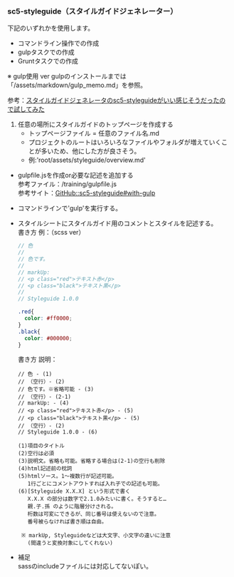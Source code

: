 ### sc5-styleguide（スタイルガイドジェネレーター）

下記のいずれかを使用します。

* コマンドライン操作での作成
* gulpタスクでの作成
* Gruntタスクでの作成

※ gulp使用 ver
gulpのインストールまでは「/assets/markdown/gulp_memo.md」を参照。

参考：[スタイルガイドジェネレータのsc5-styleguideがいい感じそうだったので試してみた](http://qiita.com/shwld/items/188fd8495ada8e6d3125)

1. 任意の場所にスタイルガイドのトップページを作成する
    * トップページファイル = 任意のファイル名.md
    * プロジェクトのルートはいろいろなファイルやフォルダが増えていくことが多いため、他にした方が良さそう。
    * 例:'root/assets/styleguide/overview.md'

* gulpfile.jsを作成or必要な記述を追加する<br>
参考ファイル：/training/gulpfile.js<br>
参考サイト：[GitHub::sc5-styleguide#with-gulp](https://github.com/SC5/sc5-styleguide#with-gulp)

* コマンドラインで'gulp'を実行する。
* スタイルシートにスタイルガイド用のコメントとスタイルを記述する。<br>
書き方 例：（scss ver）<br>
  ~~~scss
  // 色
  //
  // 色です。
  //
  // markUp:
  // <p class="red">テキスト赤</p>
  // <p class="black">テキスト黒</p>
  //
  // Styleguide 1.0.0

  .red{
    color: #ff0000;
  }
  .black{
    color: #000000;
  }
  ~~~
  書き方 説明：<br>

  ```
  // 色 - (1)
  // （空行）- (2)
  // 色です。※省略可能 - (3)
  // （空行）- (2-1)
  // markUp: - (4)
  // <p class="red">テキスト赤</p> - (5)
  // <p class="black">テキスト黒</p> - (5)
  // （空行）- (2)
  // Styleguide 1.0.0 - (6)

  (1)項目のタイトル
  (2)空行は必須
  (3)説明文。省略も可能。省略する場合は(2-1)の空行も削除
  (4)html記述前の枕詞
  (5)htmlソース。1〜複数行が記述可能。
     1行ごとにコメントアウトすれば入れ子での記述も可能。
  (6)[Styleguide X.X.X] という形式で書く
     X.X.X の部分は数字で2.1.0みたいに書く。そうすると…
     親.子.孫 のように階層分けされる。
     桁数は可変にできるが、同じ番号は使えないので注意。
     番号被らなければ書き順は自由。

   ※ markUp, Styleguideなどは大文字、小文字の違いに注意
     (間違うと変換対象にしてくれない)
  ```
* 補足<br>
sassのincludeファイルには対応してないぽい。
